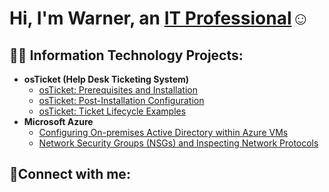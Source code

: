 <h1>Hi, I'm Warner, an <a href="https://linkedin.com/in/Josh">IT Professional</a>☺</h1>

<h2>👨‍💻 Information Technology Projects:</h2>

- <b>osTicket (Help Desk Ticketing System)</b>
  - [osTicket: Prerequisites and Installation](https://github.com/warnerit/osticket-prereqs)
  - [osTicket: Post-Installation Configuration](https://github.com/warnerit/post-install-config)
  - [osTicket: Ticket Lifecycle Examples](https://github.com/warnerit/ticket-lifecycle)
- <b>Microsoft Azure</b>
  - [Configuring On-premises Active Directory within Azure VMs](https://github.com/warnerit/configure-ad)
  - [Network Security Groups (NSGs) and Inspecting Network Protocols](https://github.com/warnerit/azure-network-protocols)

<h2>🤳Connect with me:</h2>


[linkedin]: https://linkedin.com/in/Josh

<!--
**warnerit/warnerit** is a ✨ _special_ ✨ repository because its `README.md` (this file) appears on your GitHub profile.

Here are some ideas to get you started:

- 🔭 I’m currently working on ...
- 🌱 I’m currently learning ...
- 👯 I’m looking to collaborate on ...
- 🤔 I’m looking for help with ...
- 💬 Ask me about ...
- 📫 How to reach me: ...
- 😄 Pronouns: ...
- ⚡ Fun fact: ...
-->
